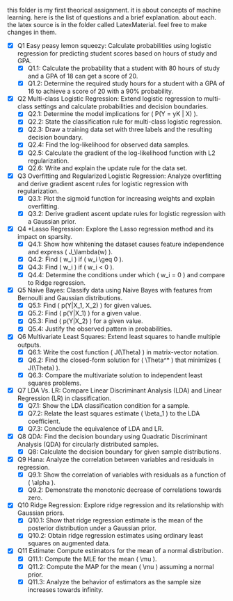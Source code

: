 this folder is my first theorical assignment. it is about concepts of machine learning. here is the list of questions and a brief explanation. about each. the latex source is in the folder called LatexMaterial. feel free to make changes in them.
- [x] Q1 Easy peasy lemon squeezy: Calculate probabilities using logistic regression for predicting student scores based on hours of study and GPA.
  - [x] Q1.1: Calculate the probability that a student with 80 hours of study and a GPA of 18 can get a score of 20.
  - [x] Q1.2: Determine the required study hours for a student with a GPA of 16 to achieve a score of 20 with a 90% probability.

- [x] Q2 Multi-class Logistic Regression: Extend logistic regression to multi-class settings and calculate probabilities and decision boundaries.
  - [x] Q2.1: Determine the model implications for \( P(Y = yK | X) \).
  - [x] Q2.2: State the classification rule for multi-class logistic regression.
  - [x] Q2.3: Draw a training data set with three labels and the resulting decision boundary.
  - [x] Q2.4: Find the log-likelihood for observed data samples.
  - [x] Q2.5: Calculate the gradient of the log-likelihood function with L2 regularization.
  - [x] Q2.6: Write and explain the update rule for the data set.

- [x] Q3 Overfitting and Regularized Logistic Regression: Analyze overfitting and derive gradient ascent rules for logistic regression with regularization.
  - [x] Q3.1: Plot the sigmoid function for increasing weights and explain overfitting.
  - [x] Q3.2: Derive gradient ascent update rules for logistic regression with a Gaussian prior.

- [x] Q4 *Lasso Regression: Explore the Lasso regression method and its impact on sparsity.
  - [x] Q4.1: Show how whitening the dataset causes feature independence and express \( J_\lambda(w) \).
  - [x] Q4.2: Find \( w_i \) if \( w_i \geq 0 \).
  - [x] Q4.3: Find \( w_i \) if \( w_i < 0 \).
  - [x] Q4.4: Determine the conditions under which \( w_i = 0 \) and compare to Ridge regression.

- [x] Q5 Naive Bayes: Classify data using Naive Bayes with features from Bernoulli and Gaussian distributions.
  - [x] Q5.1: Find \( p(Y|X_1, X_2) \) for given values.
  - [x] Q5.2: Find \( p(Y|X_1) \) for a given value.
  - [x] Q5.3: Find \( p(Y|X_2) \) for a given value.
  - [x] Q5.4: Justify the observed pattern in probabilities.

- [x] Q6 Multivariate Least Squares: Extend least squares to handle multiple outputs.
  - [x] Q6.1: Write the cost function \( J(\Theta) \) in matrix-vector notation.
  - [x] Q6.2: Find the closed-form solution for \( \Theta^* \) that minimizes \( J(\Theta) \).
  - [x] Q6.3: Compare the multivariate solution to independent least squares problems.

- [x] Q7 LDA Vs. LR: Compare Linear Discriminant Analysis (LDA) and Linear Regression (LR) in classification.
  - [x] Q7.1: Show the LDA classification condition for a sample.
  - [x] Q7.2: Relate the least squares estimate \( \beta_1 \) to the LDA coefficient.
  - [x] Q7.3: Conclude the equivalence of LDA and LR.

- [x] Q8 QDA: Find the decision boundary using Quadratic Discriminant Analysis (QDA) for circularly distributed samples.
  - [x] Q8: Calculate the decision boundary for given sample distributions.

- [x] Q9 Hana: Analyze the correlation between variables and residuals in regression.
  - [x] Q9.1: Show the correlation of variables with residuals as a function of \( \alpha \).
  - [x] Q9.2: Demonstrate the monotonic decrease of correlations towards zero.

- [x] Q10 Ridge Regression: Explore ridge regression and its relationship with Gaussian priors.
  - [x] Q10.1: Show that ridge regression estimate is the mean of the posterior distribution under a Gaussian prior.
  - [x] Q10.2: Obtain ridge regression estimates using ordinary least squares on augmented data.

- [x] Q11 Estimate: Compute estimators for the mean of a normal distribution.
  - [x] Q11.1: Compute the MLE for the mean \( \mu \).
  - [x] Q11.2: Compute the MAP for the mean \( \mu \) assuming a normal prior.
  - [x] Q11.3: Analyze the behavior of estimators as the sample size increases towards infinity.
